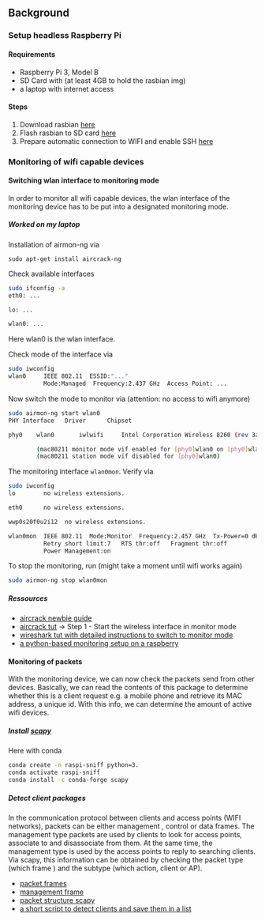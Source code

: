 ## Background

### Setup headless Raspberry Pi

#### Requirements
* Raspberry Pi 3, Model B
* SD Card with (at least 4GB to hold the rasbian img)
* a laptop with internet access

#### Steps

1. Download rasbian [here](https://www.raspberrypi.org/downloads/raspbian/)
2. Flash rasbian to SD card [here](https://www.raspberrypi.org/documentation/installation/installing-images/)
3. Prepare automatic connection to WIFI and enable SSH [here](https://www.raspberrypi.org/documentation/configuration/wireless/headless.md)


### Monitoring of wifi capable devices
  
#### Switching wlan interface to monitoring mode

In order to monitor all wifi capable devices, the wlan interface of the monitoring device has to be put into a
designated monitoring mode.

##### Worked on my laptop

Installation of airmon-ng via 
 ```
sudo apt-get install aircrack-ng
 ```
Check available interfaces
```bash
sudo ifconfig -a
eth0: ...

lo: ...

wlan0: ...
```
Here wlan0 is the wlan interface.

Check mode of the interface via 
```bash
sudo iwconfig
wlan0     IEEE 802.11  ESSID:"..."  
          Mode:Managed  Frequency:2.437 GHz  Access Point: ...
```
Now switch the mode to monitor via (attention: no access to wifi anymore)
```bash
sudo airmon-ng start wlan0
PHY	Interface	Driver		Chipset

phy0	wlan0		iwlwifi		Intel Corporation Wireless 8260 (rev 3a)

		(mac80211 monitor mode vif enabled for [phy0]wlan0 on [phy0]wlan0mon)
		(mac80211 station mode vif disabled for [phy0]wlan0)

```

The monitoring interface `wlan0mon`. Verify via
```bash
sudo iwconfig
lo        no wireless extensions.

eth0      no wireless extensions.

wwp0s20f0u2i12  no wireless extensions.

wlan0mon  IEEE 802.11  Mode:Monitor  Frequency:2.457 GHz  Tx-Power=0 dBm   
          Retry short limit:7   RTS thr:off   Fragment thr:off
          Power Management:on
```

To stop the monitoring, run (might take a moment until wifi works again)
```bash
sudo airmon-ng stop wlan0mon
```


##### Ressources
 * [aircrack newbie guide](https://www.aircrack-ng.org/doku.php?id=newbie_guide)
 * [aircrack tut](https://www.aircrack-ng.org/doku.php?id=cracking_wpa&s[]=passive&s[]=mode) -> Step 1 - Start the wireless interface in monitor mode
 * [wireshark tut with detailed instructions to switch to monitor mode](https://wiki.wireshark.org/CaptureSetup/WLAN#Monitor_mode)
 * [a python-based monitoring setup on a raspberry](https://www.jbrandsma.com/news/2018/01/02/catching-wifi-probes-using-a-raspberry-pi/)   
 
 
#### Monitoring of packets 

With the monitoring device, we can now check the packets send from other devices. Basically, we can read the contents
 of this package to determine whether this is a client request e.g. a mobile phone and retrieve its MAC address, a
  unique id. With this info, we can determine the amount of active wifi devices. 
  
##### Install [scapy](https://scapy.readthedocs.io/en/latest/introduction.html)

Here with conda
  ```bash
conda create -n raspi-sniff python=3. 
conda activate raspi-sniff
conda install -c conda-forge scapy
```

##### Detect client packages

In the communication protocol between clients and access points (WIFI networks), packets can be either management
, control or data frames. The management type packets are used by clients to look for access points, associate to and
 disassociate from them. At the same time, the management type is used by the access points to reply to searching
  clients. Via scapy, this information can be obtained by checking the packet type (which frame
  ) and the subtype (which action, client or AP). 
  
* [packet frames](https://wifibond.com/2017/07/20/understanding-of-802-11-management-frames/)
* [management frame](https://documentation.meraki.com/MR/WiFi_Basics_and_Best_Practices/802.11_Association_Process_Explained)
* [packet structure scapy](https://scapy.readthedocs.io/en/latest/api/scapy.layers.dot11.html)
* [a short script to detect clients and save them in a list](https://www.sans.org/blog/special-request-wireless-client-sniffing-with-scapy/)
